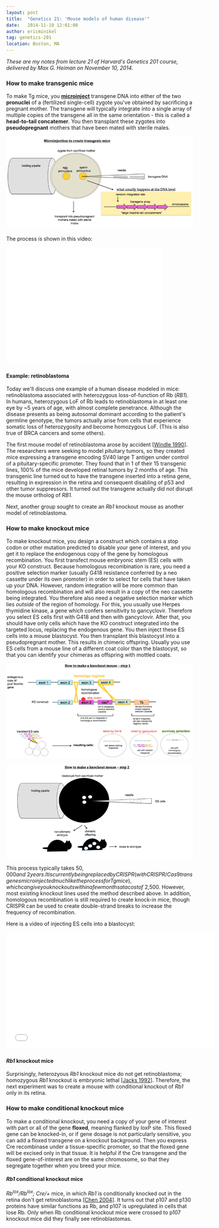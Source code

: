 ```yaml
---
layout: post
title:  "Genetics 21: 'Mouse models of human disease'"
date:   2014-11-10 12:01:00
author: ericminikel
tag: genetics-201
location: Boston, MA
---
```


*These are my notes from lecture 21 of Harvard's Genetics 201 course, delivered by Max G. Heiman on November 10, 2014.*

### How to make transgenic mice

To make Tg mice, you [**microinject**](http://en.wikipedia.org/wiki/Microinjection) transgene DNA into either of the two **pronuclei** of a (fertilized single-cell) zygote you've obtained by sacrificing a pregnant mother. The transgene will typically integrate into a single array of multiple copies of the transgene all in the same orientation - this is called a **head-to-tail concatemer**. You then transplant these zygotes into **pseudopregnant** mothers that have been mated with sterile males.

![](/media/2014/11/how-to-make-tg-mice.png)

The process is shown in this video:

<iframe width="420" height="315" src="//www.youtube.com/embed/oH9rfkqWw_0?start=101" frameborder="0" allowfullscreen></iframe>

#### Example: retinoblastoma

Today we'll discuss one example of a human disease modeled in mice: retinoblastoma associated with heterozygous loss-of-function of Rb (*RB1*). In humans, heterozygous LoF of Rb leads to retinoblastoma in at least one eye by ~5 years of age, with almost complete penetrance. Although the disease presents as being autosomal dominant according to the patient's germline genotype, the tumors actually arise from cells that experience somatic loss of heterozygosity and become homozygous LoF. (This is also true of BRCA cancers and some others).

The first mouse model of retinoblastoma arose by accident [[Windle 1990]]. The researchers were seeking to model pituitary tumors, so they created mice expressing a transgene encoding SV40 large T antigen under control of a pituitary-specific promoter. They found that in 1 of their 15 transgenic lines, 100% of the mice developed retinal tumors by 2 months of age. This transgenic line turned out to have the transgene inserted into a retina gene, resulting in expression in the retina and consequent disabling of p53 and other tumor suppressors. It turned out the transgene actually did *not* disrupt the mouse ortholog of *RB1*.

Next, another group sought to create an *Rb1* knockout mouse as another model of retinoblastoma.

### How to make knockout mice

To make knockout mice, you design a construct which contains a stop codon or other mutation predicted to disable your gene of interest, and you get it to replace the endogenous copy of the gene by homologous recombination. You first transfect mouse embryonic stem (ES) cells with your KO construct. Because homologous recombination is rare, you need a positive selection marker (usually G418 resistance conferred by a neo cassette under its own promoter) in order to select for cells that have taken up your DNA. However, random integration will be more common than homologous recombination and will also result in a copy of the neo cassette being integrated. You therefore also need a negative selection marker which lies *outside* of the region of homology. For this, you usually use Herpes thymidine kinase, a gene which confers sensitivity to gancyclovir. Therefore you select ES cells first with G418 and then with gancyclovir. After that, you should have only cells which have the KO construct integrated into the targeted locus, replacing the endogenous gene. You then inject these ES cells into a mouse blastocyst. You then transplant this blastocyst into a pseudopregnant mother. This results in chimeric offspring. Usually you use ES cells from a mouse line of a different coat color than the blastocyst, so that you can identify your chimeras as offspring with mottled coats.

![](/media/2014/11/ko-mouse-step-1.png)

![](/media/2014/11/ko-mouse-step-2.png)

This process typically takes $50,000 and ~2 years. It is currently being replaced by CRISPR (with CRISPR/Cas9 transgenes microinjected much like the process for Tg mice), which can give you knockouts within a few months at a cost of ~$2,500. However, most existing knockout lines used the method described above. In addition, homologous recombination is still required to create knock-in mice, though CRISPR can be used to create double-strand breaks to increase the frequency of recombination.

Here is a video of injecting ES cells into a blastocyst:

<iframe width="560" height="315" src="//www.youtube.com/embed/ysq-lqp1-Ho?start=28" frameborder="0" allowfullscreen></iframe>

#### *Rb1* knockout mice

Surprisingly, heterozyous *Rb1* knockout mice do not get retinoblastoma; homozygous *Rb1* knockout is embryonic lethal [[Jacks 1992]]. Therefore, the next experiment was to create a mouse with conditional knockout of *Rb1* only in its retina.

### How to make conditional knockout mice 

To make a conditional knockout, you need a copy of your gene of interest with part or all of the gene **floxed**, meaning flanked by loxP site. This floxed gene can be knocked-in, or if gene dosage is not particularly sensitive, you can add a floxed transgene on a knockout background. Then you express Cre recombinase under a tissue-specific promoter, so that the floxed gene will be excised only in that tissue. It is helpful if the Cre transgene and the floxed gene-of-interest are on the same chromosome, so that they segregate together when you breed your mice.

#### *Rb1* conditional knockout mice

<em>Rb<sup>lox</sup>/Rb<sup>lox</sup>; Cre/+</em> mice, in which *Rb1* is conditionally knocked out in the retina don't get retinoblastoma [[Chen 2004]]. It turns out that p107 and p130 proteins have similar functions as Rb, and p107 is upregulated in cells that lose Rb. Only when Rb conditional knockout mice were crossed to p107 knockout mice did they finally see retinoblastomas.


[Windle 1990]: http://www.ncbi.nlm.nih.gov/pubmed/1689463 "Windle JJ, Albert DM, O'Brien JM, Marcus DM, Disteche CM, Bernards R, Mellon PL. Retinoblastoma in transgenic mice. Nature. 1990 Feb 15;343(6259):665-9. PubMed PMID: 1689463."

[Jacks 1992]: http://www.ncbi.nlm.nih.gov/pubmed/1406933 "Jacks T, Fazeli A, Schmitt EM, Bronson RT, Goodell MA, Weinberg RA. Effects of an Rb mutation in the mouse. Nature. 1992 Sep 24;359(6393):295-300. PubMed PMID:  1406933."

[Chen 2004]: http://www.ncbi.nlm.nih.gov/pubmed/15193257 "Chen D, Livne-bar I, Vanderluit JL, Slack RS, Agochiya M, Bremner R. Cell-specific effects of RB or RB/p107 loss on retinal development implicate an intrinsically death-resistant cell-of-origin in retinoblastoma. Cancer Cell. 2004 Jun;5(6):539-51. PubMed PMID: 15193257."
